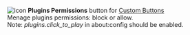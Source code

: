 ![icon](https://raw.github.com/Infocatcher/Custom_Buttons/master/Plugins_Permissions/icons/icon.png)&nbsp;<strong>Plugins Permissions</strong> button for [Custom Buttons](https://addons.mozilla.org/addon/custom-buttons/)
<br>Menage plugins permissions: block or allow.
<br>Note: *plugins.click_to_play* in about:config should be enabled.